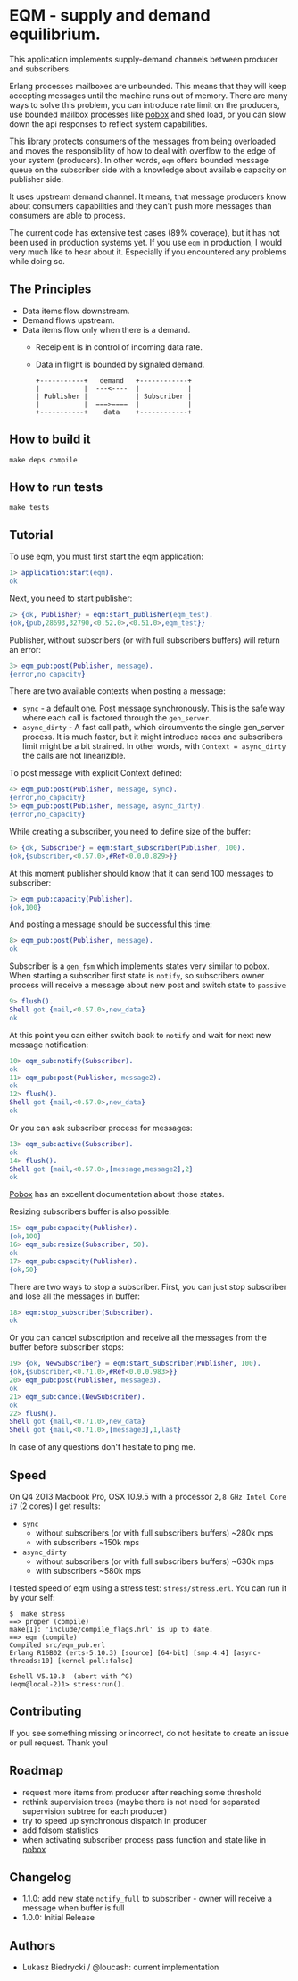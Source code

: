 EQM - supply and demand equilibrium.
==
This application implements supply-demand channels between producer and
subscribers.

Erlang processes mailboxes are unbounded. This means that they will keep
accepting messages until the machine runs out of memory.
There are many ways to solve this problem, you can
introduce rate limit on the producers,
use bounded mailbox processes like [pobox](https://github.com/ferd/pobox) and
shed load,
or you can slow down the api responses to reflect system capabilities.

This library protects consumers of the messages from being overloaded and
moves the responsibility of how to deal with overflow to the edge of your
system (producers). In other words, `eqm` offers bounded message queue on
the subscriber side with a knowledge about available capacity on publisher side.

It uses upstream demand channel. It means, that message producers know
about consumers capabilities and they can't push more messages than
consumers are able to process.

The current code has extensive test cases (89% coverage), but it has not been used in production systems yet.
If you use `eqm` in production, I would very much like to hear about it.
Especially if you encountered any problems while doing so.

## The Principles

- Data items flow downstream.
- Demand flows upstream.
- Data items flow only when there is a demand.
  - Receipient is in control of incoming data rate.
  - Data in flight is bounded by signaled demand.

    ```
    +-----------+   demand   +------------+
    |           |  ---<----  |            |
    | Publisher |            | Subscriber |
    |           |  ===>====  |            |
    +-----------+    data    +------------+
    ```

## How to build it
`make deps compile`

## How to run tests
`make tests`

## Tutorial

To use eqm, you must first start the eqm application:

```erlang
1> application:start(eqm).
ok
```

Next, you need to start publisher:

```erlang
2> {ok, Publisher} = eqm:start_publisher(eqm_test).
{ok,{pub,28693,32790,<0.52.0>,<0.51.0>,eqm_test}}
```

Publisher, without subscribers (or with full subscribers buffers) will return
an error:

```erlang
3> eqm_pub:post(Publisher, message).
{error,no_capacity}
```

There are two available contexts when posting a message:

* `sync` - a default one. Post message synchronously. This is the safe way where
each call is factored through the `gen_server`.
* `async_dirty` - A fast call path, which circumvents the single gen_server process.
It is much faster, but it might introduce races and subscribers limit might be a bit strained.
In other words, with `Context = async_dirty` the calls are not linearizible.

To post message with explicit Context defined:

```erlang
4> eqm_pub:post(Publisher, message, sync).
{error,no_capacity}
5> eqm_pub:post(Publisher, message, async_dirty).
{error,no_capacity}
```

While creating a subscriber, you need to define size of the buffer:

```erlang
6> {ok, Subscriber} = eqm:start_subscriber(Publisher, 100).
{ok,{subscriber,<0.57.0>,#Ref<0.0.0.829>}}
```

At this moment publisher should know that it can send 100 messages to
subscriber:

```erlang
7> eqm_pub:capacity(Publisher).
{ok,100}
```

And posting a message should be successful this time:

```erlang
8> eqm_pub:post(Publisher, message).
ok
```

Subscriber is a `gen_fsm` which implements states very similar to [pobox](https://github.com/ferd/pobox).
When starting a subscriber first state is `notify`, so subscribers owner
process will receive a message about new post and switch state to `passive`

```erlang
9> flush().
Shell got {mail,<0.57.0>,new_data}
ok
```

At this point you can either switch back to `notify` and wait for next new
message notification:

```erlang
10> eqm_sub:notify(Subscriber).
ok
11> eqm_pub:post(Publisher, message2).
ok
12> flush().
Shell got {mail,<0.57.0>,new_data}
ok
```

Or you can ask subscriber process for messages:

```erlang
13> eqm_sub:active(Subscriber).
ok
14> flush().
Shell got {mail,<0.57.0>,[message,message2],2}
ok
```

[Pobox](https://github.com/ferd/pobox) has an excellent documentation about
those states.

Resizing subscribers buffer is also possible:

```erlang
15> eqm_pub:capacity(Publisher).
{ok,100}
16> eqm_sub:resize(Subscriber, 50).
ok
17> eqm_pub:capacity(Publisher).
{ok,50}
```

There are two ways to stop a subscriber. First, you can just stop subscriber
and lose all the messages in buffer:

```erlang
18> eqm:stop_subscriber(Subscriber).
ok
```

Or you can cancel subscription and receive all the messages from the buffer before
subscriber stops:

```erlang
19> {ok, NewSubscriber} = eqm:start_subscriber(Publisher, 100).
{ok,{subscriber,<0.71.0>,#Ref<0.0.0.983>}}
20> eqm_pub:post(Publisher, message3).
ok
21> eqm_sub:cancel(NewSubscriber).
ok
22> flush().
Shell got {mail,<0.71.0>,new_data}
Shell got {mail,<0.71.0>,[message3],1,last}
```

In case of any questions don't hesitate to ping me.

## Speed
On Q4 2013 Macbook Pro, OSX 10.9.5 with a processor `2,8 GHz Intel Core
i7` (2 cores) I get results:

* `sync`
   * without subscribers (or with full subscribers buffers) ~280k mps
   * with subscribers ~150k mps
* `async_dirty`
   * without subscribers (or with full subscribers buffers) ~630k mps
   * with subscribers ~580k mps

I tested speed of eqm using a stress test: `stress/stress.erl`. You can run it
by your self:

```
$  make stress
==> proper (compile)
make[1]: 'include/compile_flags.hrl' is up to date.
==> eqm (compile)
Compiled src/eqm_pub.erl
Erlang R16B02 (erts-5.10.3) [source] [64-bit] [smp:4:4] [async-threads:10] [kernel-poll:false]

Eshell V5.10.3  (abort with ^G)
(eqm@local-2)1> stress:run().
```

## Contributing

If you see something missing or incorrect, do not hesitate to create an issue
or pull request. Thank you!

## Roadmap
- request more items from producer after reaching some threshold
- rethink supervision trees (maybe there is not need for separated supervision
  subtree for each producer)
- try to speed up synchronous dispatch in producer
- add folsom statistics
- when activating subscriber process pass function and state like in [pobox](https://github.com/ferd/pobox)

## Changelog

- 1.1.0: add new state `notify_full` to subscriber - owner will receive a
  message when buffer is full
- 1.0.0: Initial Release

## Authors

- Lukasz Biedrycki / @loucash: current implementation
